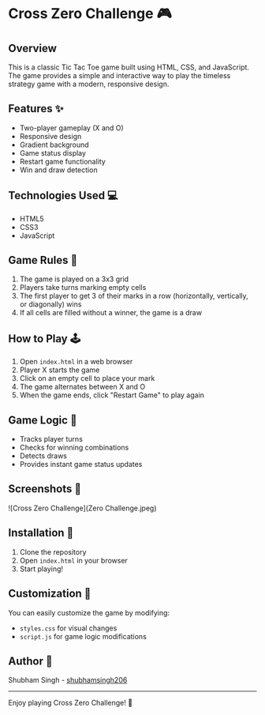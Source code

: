 # Cross Zero Challenge 🎮

## Overview
This is a classic Tic Tac Toe game built using HTML, CSS, and JavaScript. The game provides a simple and interactive way to play the timeless strategy game with a modern, responsive design.

## Features ✨
- Two-player gameplay (X and O)
- Responsive design
- Gradient background
- Game status display
- Restart game functionality
- Win and draw detection

## Technologies Used 💻
- HTML5
- CSS3
- JavaScript

## Game Rules 📏
1. The game is played on a 3x3 grid
2. Players take turns marking empty cells
3. The first player to get 3 of their marks in a row (horizontally, vertically, or diagonally) wins
4. If all cells are filled without a winner, the game is a draw

## How to Play 🕹️
1. Open `index.html` in a web browser
2. Player X starts the game
3. Click on an empty cell to place your mark
4. The game alternates between X and O
5. When the game ends, click "Restart Game" to play again

## Game Logic 🧠
- Tracks player turns
- Checks for winning combinations
- Detects draws
- Provides instant game status updates

## Screenshots 📸
![Cross Zero Challenge](Zero Challenge.jpeg)

## Installation 🚀
1. Clone the repository
2. Open `index.html` in your browser
3. Start playing!

## Customization 🎨
You can easily customize the game by modifying:
- `styles.css` for visual changes
- `script.js` for game logic modifications

## Author 👤
Shubham Singh - [shubhamsingh206](https://github.com/shubhamsingh206)

---

Enjoy playing Cross Zero Challenge! 🎲
